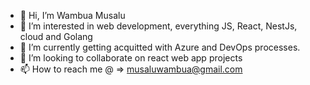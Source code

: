 - 👋 Hi, I’m Wambua Musalu
- 👀 I’m interested in web development, everything JS, React, NestJs, cloud and Golang
- 🌱 I’m currently getting acquitted with Azure and DevOps processes.
- 💞️ I’m looking to collaborate on react web app projects
- 📫 How to reach me @ => musaluwambua@gmail.com

<!---
wambua-iv/wambua-iv is a ✨ special ✨ repository because its `README.md` (this file) appears on your GitHub profile.
You can click the Preview link to take a look at your changes.
--->
